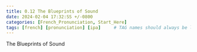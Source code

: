 ```yaml
---
title: 0.12 The Blueprints of Sound
date: 2024-02-04 17:32:SS +/-0800
categories: [French_Pronunciation, Start_Here]
tags: [french] [pronunciation] [ipa]     # TAG names should always be lowercase
---
```


The Blueprints of Sound
